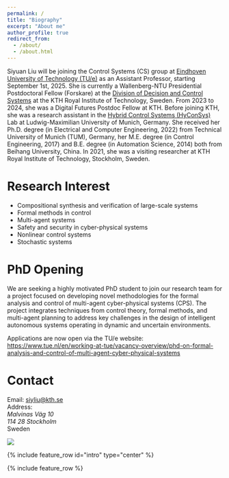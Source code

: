 ```yaml
---
permalink: /
title: "Biography"
excerpt: "About me"
author_profile: true
redirect_from: 
  - /about/
  - /about.html
---
```


Siyuan Liu will be joining the Control Systems (CS) group at [Eindhoven University of Technology (TU/e)](https://www.tue.nl/en/) as an Assistant Professor, starting September 1st, 2025. 
She is currently a Wallenberg-NTU Presidential Postdoctoral Fellow (Forskare) at the [Division of Decision and Control Systems](https://www.kth.se/is/dcs/division-of-decision-and-control-systems-1.788078) at the KTH Royal Institute of Technology, Sweden. From 2023 to 2024, she was a Digital Futures Postdoc Fellow at KTH. Before joining KTH, she was a research assistant in the [Hybrid Control Systems (HyConSys)](https://www.hyconsys.com/) Lab at Ludwig-Maximilian University of Munich, Germany. 
She received her Ph.D. degree (in Electrical and Computer Engineering, 2022) from Technical University of Munich (TUM), Germany, her M.E. degree (in Control Engineering, 2017) and B.E. degree (in Automation Science, 2014)  both from Beihang University, China. In 2021, she was a visiting researcher at KTH Royal Institute of Technology, Stockholm, Sweden. 

Research Interest
======
* Compositional synthesis and verification of large-scale systems 
* Formal methods in control
* Multi-agent systems
* Safety and security in cyber-physical systems
* Nonlinear control systems
* Stochastic systems

PhD Opening
======
We are seeking a highly motivated PhD student to join our research team for a project focused on developing novel methodologies for the formal analysis and control of multi-agent cyber-physical systems (CPS). The project integrates techniques from control theory, formal methods, and multi-agent planning to address key challenges in the design of intelligent autonomous systems operating in dynamic and uncertain environments.

Applications are now open via the TU/e website:
https://www.tue.nl/en/working-at-tue/vacancy-overview/phd-on-formal-analysis-and-control-of-multi-agent-cyber-physical-systems

Contact
======
 
Email: siyliu@kth.se<br>
Address: <br>
_Malvinas Väg 10_<br> 
_114 28 Stockholm_<br> 
Sweden<br />


<a href='https://clustrmaps.com/site/1brh0'  title='Visit tracker'><img src='//clustrmaps.com/map_v2.png?cl=ffffff&w=150&t=m&d=1RHlJ4Vea4-7SqHjsZa5MvWcuNZ7AoDQaqGUBcQ2yIw&co=2d78ad&ct=ffffff'/></a>


{% include feature_row id="intro" type="center" %}

{% include feature_row %}
